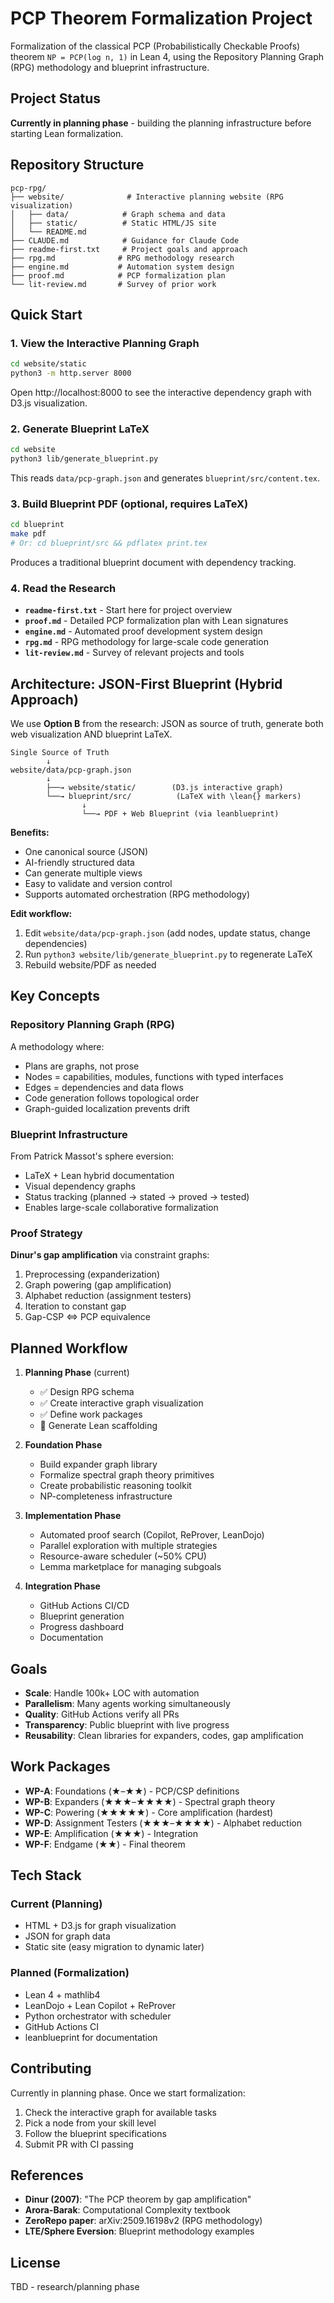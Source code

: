 # PCP Theorem Formalization Project

Formalization of the classical PCP (Probabilistically Checkable Proofs) theorem `NP = PCP(log n, 1)` in Lean 4, using the Repository Planning Graph (RPG) methodology and blueprint infrastructure.

## Project Status

**Currently in planning phase** - building the planning infrastructure before starting Lean formalization.

## Repository Structure

```
pcp-rpg/
├── website/              # Interactive planning website (RPG visualization)
│   ├── data/            # Graph schema and data
│   ├── static/          # Static HTML/JS site
│   └── README.md
├── CLAUDE.md            # Guidance for Claude Code
├── readme-first.txt     # Project goals and approach
├── rpg.md              # RPG methodology research
├── engine.md           # Automation system design
├── proof.md            # PCP formalization plan
└── lit-review.md       # Survey of prior work
```

## Quick Start

### 1. View the Interactive Planning Graph

```bash
cd website/static
python3 -m http.server 8000
```

Open http://localhost:8000 to see the interactive dependency graph with D3.js visualization.

### 2. Generate Blueprint LaTeX

```bash
cd website
python3 lib/generate_blueprint.py
```

This reads `data/pcp-graph.json` and generates `blueprint/src/content.tex`.

### 3. Build Blueprint PDF (optional, requires LaTeX)

```bash
cd blueprint
make pdf
# Or: cd blueprint/src && pdflatex print.tex
```

Produces a traditional blueprint document with dependency tracking.

### 4. Read the Research

- **`readme-first.txt`** - Start here for project overview
- **`proof.md`** - Detailed PCP formalization plan with Lean signatures
- **`engine.md`** - Automated proof development system design
- **`rpg.md`** - RPG methodology for large-scale code generation
- **`lit-review.md`** - Survey of relevant projects and tools

## Architecture: JSON-First Blueprint (Hybrid Approach)

We use **Option B** from the research: JSON as source of truth, generate both web visualization AND blueprint LaTeX.

```
Single Source of Truth
        ↓
website/data/pcp-graph.json
        ↓
        ├──→ website/static/        (D3.js interactive graph)
        └──→ blueprint/src/          (LaTeX with \lean{} markers)
                ↓
                └──→ PDF + Web Blueprint (via leanblueprint)
```

**Benefits:**
- One canonical source (JSON)
- AI-friendly structured data
- Can generate multiple views
- Easy to validate and version control
- Supports automated orchestration (RPG methodology)

**Edit workflow:**
1. Edit `website/data/pcp-graph.json` (add nodes, update status, change dependencies)
2. Run `python3 website/lib/generate_blueprint.py` to regenerate LaTeX
3. Rebuild website/PDF as needed

## Key Concepts

### Repository Planning Graph (RPG)
A methodology where:
- Plans are graphs, not prose
- Nodes = capabilities, modules, functions with typed interfaces
- Edges = dependencies and data flows
- Code generation follows topological order
- Graph-guided localization prevents drift

### Blueprint Infrastructure
From Patrick Massot's sphere eversion:
- LaTeX + Lean hybrid documentation
- Visual dependency graphs
- Status tracking (planned → stated → proved → tested)
- Enables large-scale collaborative formalization

### Proof Strategy
**Dinur's gap amplification** via constraint graphs:
1. Preprocessing (expanderization)
2. Graph powering (gap amplification)
3. Alphabet reduction (assignment testers)
4. Iteration to constant gap
5. Gap-CSP ⇔ PCP equivalence

## Planned Workflow

1. **Planning Phase** (current)
   - ✅ Design RPG schema
   - ✅ Create interactive graph visualization
   - ✅ Define work packages
   - 🔲 Generate Lean scaffolding

2. **Foundation Phase**
   - Build expander graph library
   - Formalize spectral graph theory primitives
   - Create probabilistic reasoning toolkit
   - NP-completeness infrastructure

3. **Implementation Phase**
   - Automated proof search (Copilot, ReProver, LeanDojo)
   - Parallel exploration with multiple strategies
   - Resource-aware scheduler (~50% CPU)
   - Lemma marketplace for managing subgoals

4. **Integration Phase**
   - GitHub Actions CI/CD
   - Blueprint generation
   - Progress dashboard
   - Documentation

## Goals

- **Scale**: Handle 100k+ LOC with automation
- **Parallelism**: Many agents working simultaneously
- **Quality**: GitHub Actions verify all PRs
- **Transparency**: Public blueprint with live progress
- **Reusability**: Clean libraries for expanders, codes, gap amplification

## Work Packages

- **WP-A**: Foundations (★–★★) - PCP/CSP definitions
- **WP-B**: Expanders (★★★–★★★★) - Spectral graph theory
- **WP-C**: Powering (★★★★★) - Core amplification (hardest)
- **WP-D**: Assignment Testers (★★★–★★★★) - Alphabet reduction
- **WP-E**: Amplification (★★★) - Integration
- **WP-F**: Endgame (★★) - Final theorem

## Tech Stack

### Current (Planning)
- HTML + D3.js for graph visualization
- JSON for graph data
- Static site (easy migration to dynamic later)

### Planned (Formalization)
- Lean 4 + mathlib4
- LeanDojo + Lean Copilot + ReProver
- Python orchestrator with scheduler
- GitHub Actions CI
- leanblueprint for documentation

## Contributing

Currently in planning phase. Once we start formalization:
1. Check the interactive graph for available tasks
2. Pick a node from your skill level
3. Follow the blueprint specifications
4. Submit PR with CI passing

## References

- **Dinur (2007)**: "The PCP theorem by gap amplification"
- **Arora-Barak**: Computational Complexity textbook
- **ZeroRepo paper**: arXiv:2509.16198v2 (RPG methodology)
- **LTE/Sphere Eversion**: Blueprint methodology examples

## License

TBD - research/planning phase